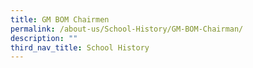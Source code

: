 ```yaml
---
title: GM BOM Chairmen
permalink: /about-us/School-History/GM-BOM-Chairman/
description: ""
third_nav_title: School History
---
```

